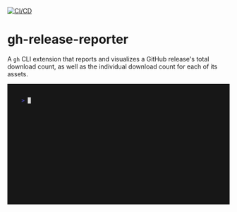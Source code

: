 [![CI/CD](https://github.com/mdb/gh-release-report/actions/workflows/cicd.yaml/badge.svg)](https://github.com/mdb/gh-release-report/actions/workflows/cicd.yaml)

# gh-release-reporter

A `gh` CLI extension that reports and visualizes a GitHub release's total
download count, as well as the individual download count for each of its assets.

![demo](demo.gif)

